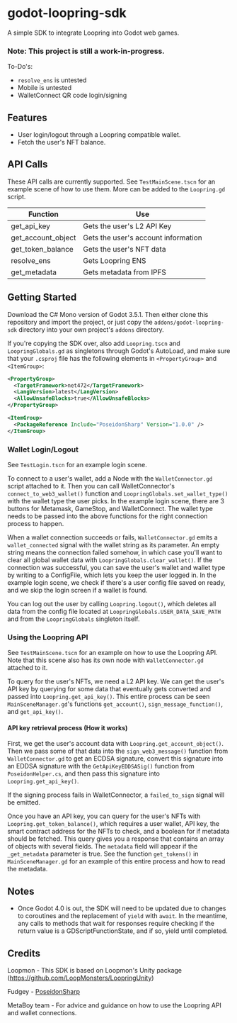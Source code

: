 # godot-loopring-sdk
A simple SDK to integrate Loopring into Godot web games.

### Note: This project is still a work-in-progress.

To-Do's:
- `resolve_ens` is untested
- Mobile is untested
- WalletConnect QR code login/signing

## Features
- User login/logout through a Loopring compatible wallet.
- Fetch the user's NFT balance.

## API Calls
These API calls are currently supported. See `TestMainScene.tscn` for an example scene of how to use them. More can be added to the `Loopring.gd` script.

| Function | Use |
| ------ | ------ |
| get_api_key | Gets the user's L2 API Key |
| get_account_object | Gets the user's account information |
| get_token_balance | Gets the user's NFT data |
| resolve_ens | Gets Loopring ENS |
| get_metadata | Gets metadata from IPFS |

## Getting Started
Download the C# Mono version of Godot 3.5.1. Then either clone this repository and import the project, or just copy the `addons/godot-loopring-sdk` directory into your own project's `addons` directory.

If you're copying the SDK over, also add `Loopring.tscn` and `LoopringGlobals.gd` as singletons through Godot's AutoLoad, and make sure that your `.csproj` file has the following elements in `<PropertyGroup>` and `<ItemGroup>`:
```xml
<PropertyGroup>
  <TargetFramework>net472</TargetFramework>
  <LangVersion>latest</LangVersion>
  <AllowUnsafeBlocks>true</AllowUnsafeBlocks>
</PropertyGroup>
```
```xml
<ItemGroup>
  <PackageReference Include="PoseidonSharp" Version="1.0.0" />
</ItemGroup>
``` 

### Wallet Login/Logout
See `TestLogin.tscn` for an example login scene.

To connect to a user's wallet, add a Node with the `WalletConnector.gd` script attached to it. Then you can call WalletConnector's `connect_to_web3_wallet()` function and `LoopringGlobals.set_wallet_type()` with the wallet type the user picks. In the example login scene, there are 3 buttons for Metamask, GameStop, and WalletConnect. The wallet type needs to be passed into the above functions for the right connection process to happen.

When a wallet connection succeeds or fails, `WalletConnector.gd` emits a `wallet_connected` signal with the wallet string as its parameter. An empty string means the connection failed somehow, in which case you'll want to clear all global wallet data with `LoopringGlobals.clear_wallet()`. If the connection was successful, you can save the user's wallet and wallet type by writing to a ConfigFile, which lets you keep the user logged in. In the example login scene, we check if there's a user config file saved on ready, and we skip the login screen if a wallet is found.

You can log out the user by calling `Loopring.logout()`, which deletes all data from the config file located at `LoopringGlobals.USER_DATA_SAVE_PATH` and from the `LoopringGlobals` singleton itself.

### Using the Loopring API
See `TestMainScene.tscn` for an example on how to use the Loopring API. Note that this scene also has its own node with `WalletConnector.gd` attached to it.

To query for the user's NFTs, we need a L2 API key. We can get the user's API key by querying for some data that eventually gets converted and passed into `Loopring.get_api_key()`. This entire process can be seen `MainSceneManager.gd`'s functions `get_account()`, `sign_message_function()`, and `get_api_key()`.

#### API key retrieval process (How it works)
First, we get the user's account data with `Loopring.get_account_object()`. Then we pass some of that data into the `sign_web3_message()` function from `WalletConnector.gd` to get an ECDSA signature, convert this signature into an EDDSA signature with the `GetApiKeyEDDSASig()` function from `PoseidonHelper.cs`, and then pass this signature into `Loopring.get_api_key()`.

If the signing process fails in WalletConnector, a `failed_to_sign` signal will be emitted.

Once you have an API key, you can query for the user's NFTs with `Loopring.get_token_balance()`, which requires a user wallet, API key, the smart contract address for the NFTs to check, and a boolean for if metadata should be fetched. This query gives you a response that contains an array of objects with several fields. The `metadata` field will appear if the `_get_metadata` parameter is true. See the function `get_tokens()` in `MainSceneManager.gd` for an example of this entire process and how to read the metadata.

## Notes
- Once Godot 4.0 is out, the SDK will need to be updated due to changes to coroutines and the replacement of `yield` with `await`. In the meantime, any calls to methods that wait for responses require checking if the return value is a GDScriptFunctionState, and if so, yield until completed.

## Credits
Loopmon - This SDK is based on Loopmon's Unity package (https://github.com/LoopMonsters/LoopringUnity)

Fudgey - [PoseidonSharp](https://github.com/fudgebucket27/PoseidonSharp)

MetaBoy team - For advice and guidance on how to use the Loopring API and wallet connections.
